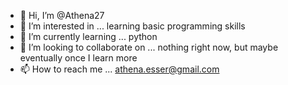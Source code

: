 - 👋 Hi, I’m @Athena27
- 👀 I’m interested in ... learning basic programming skills
- 🌱 I’m currently learning ... python
- 💞️ I’m looking to collaborate on ... nothing right  now, but maybe eventually once I learn more
- 📫 How to reach me ... athena.esser@gmail.com

<!---
Athena27/Athena27 is a ✨ special ✨ repository because its `README.md` (this file) appears on your GitHub profile.
You can click the Preview link to take a look at your changes.
--->
